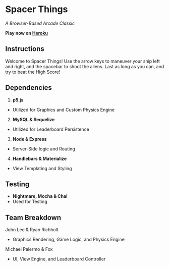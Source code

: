# Spacer Things
_A Browser-Based Arcade Classic_

**Play now on [Heroku](https://arcane-castle-18653.herokuapp.com/)**

## Instructions

Welcome to Spacer Things! Use the arrow keys to maneuver your ship left and right, and the spacebar to shoot the aliens. Last as long as you can, and try to beat the High Score!

## Dependencies

 1. **p5.js**
  - Utilized for Graphics and Custom Physics Engine
 2. **MySQL & Sequelize**
  - Utilized for Leaderboard Persistence
 3. **Node & Express**
  - Server-Side logic and Routing
 4. **Handlebars & Materialize**
  - View Templating and Styling
  
## Testing

  - **Nightmare, Mocha & Chai**
  - Used for Testing


## Team Breakdown

John Lee & Ryan Richholt
 - Graphics Rendering, Game Logic, and Physics Engine

Michael Palermo & Fox
 - UI, View Engine, and Leaderboard Controller
